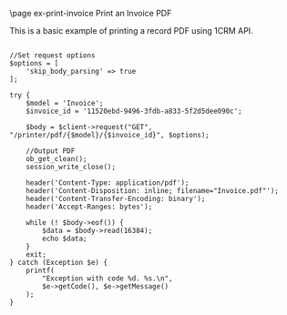 \page ex-print-invoice Print an Invoice PDF

This is a basic example of printing a record PDF using 1CRM API.

~~~~~~~~~~~~~{.php}

//Set request options
$options = [
    'skip_body_parsing' => true
];

try {
    $model = 'Invoice';
    $invoice_id = '11520ebd-9496-3fdb-a833-5f2d5dee090c';

    $body = $client->request("GET", "/printer/pdf/{$model}/{$invoice_id}", $options);

    //Output PDF
    ob_get_clean();
    session_write_close();

    header('Content-Type: application/pdf');
    header('Content-Disposition: inline; filename="Invoice.pdf"');
    header('Content-Transfer-Encoding: binary');
    header('Accept-Ranges: bytes');

    while (! $body->eof()) {
        $data = $body->read(16384);
        echo $data;
    }
    exit;
} catch (Exception $e) {
    printf(
        "Exception with code %d. %s.\n",
        $e->getCode(), $e->getMessage()
    );
}
~~~~~~~~~~~~~
